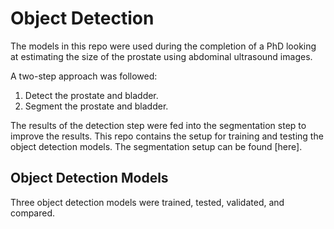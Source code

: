 # Object Detection
The models in this repo were used during the completion of a PhD looking at estimating
the size of the prostate using abdominal ultrasound images. 

A two-step approach was
followed:

1. Detect the prostate and bladder.
2. Segment the prostate and bladder.

The results of the detection step were fed into the segmentation step to improve the 
results. This repo contains the setup for training and testing the object detection
models. The segmentation setup can be found [here].

## Object Detection Models
Three object detection models were trained, tested, validated, and compared. 